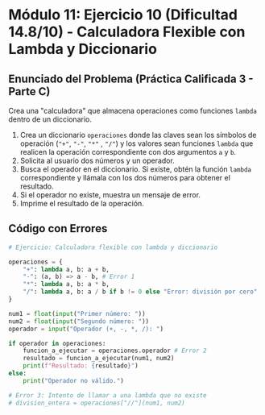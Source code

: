 # Módulo 11: Ejercicio 10 (Dificultad 14.8/10) - Calculadora Flexible con Lambda y Diccionario

## Enunciado del Problema (Práctica Calificada 3 - Parte C)

Crea una "calculadora" que almacena operaciones como funciones `lambda` dentro de un diccionario.
1.  Crea un diccionario `operaciones` donde las claves sean los símbolos de operación (`"+"`, `"-"`, `"*"` , `"/"`) y los valores sean funciones `lambda` que realicen la operación correspondiente con dos argumentos `a` y `b`.
2.  Solicita al usuario dos números y un operador.
3.  Busca el operador en el diccionario. Si existe, obtén la función `lambda` correspondiente y llámala con los dos números para obtener el resultado.
4.  Si el operador no existe, muestra un mensaje de error.
5.  Imprime el resultado de la operación.

## Código con Errores

```python
# Ejercicio: Calculadora flexible con lambda y diccionario

operaciones = {
    "+": lambda a, b: a + b,
    "-": (a, b) => a - b, # Error 1
    "*": lambda a, b: a * b,
    "/": lambda a, b: a / b if b != 0 else "Error: división por cero"
}

num1 = float(input("Primer número: "))
num2 = float(input("Segundo número: "))
operador = input("Operador (+, -, *, /): ")

if operador in operaciones:
    funcion_a_ejecutar = operaciones.operador # Error 2
    resultado = funcion_a_ejecutar(num1, num2)
    print(f"Resultado: {resultado}")
else:
    print("Operador no válido.")

# Error 3: Intento de llamar a una lambda que no existe
# division_entera = operaciones["//"](num1, num2)
